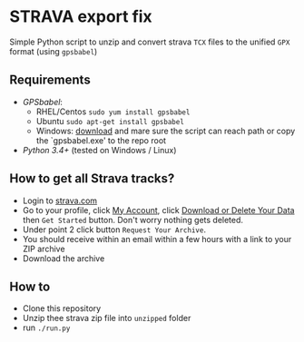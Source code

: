 # STRAVA export fix
Simple Python script to unzip and convert strava `TCX` files to the unified `GPX` format (using `gpsbabel`)

## Requirements
- *GPSbabel*:
  - RHEL/Centos `sudo yum install gpsbabel`
  - Ubuntu `sudo apt-get install gpsbabel`
  - Windows: [download](https://www.gpsbabel.org/download.html) and mare sure the script can reach path or copy the `gpsbabel.exe' to the repo root
- *Python 3.4+* (tested on Windows / Linux)

## How to get all Strava tracks?
- Login to [strava.com](https://www.strava.com/)
- Go to your profile, click [My Account](https://www.strava.com/account), click [Download or Delete Your Data](https://www.strava.com/athlete/delete_your_account) then `Get Started` button. Don't worry nothing gets deleted.
- Under point 2 click button `Request Your Archive`.
- You should receive within an email within a few hours with a link to your ZIP archive
- Download the archive 

## How to 
- Clone this repository
- Unzip thee strava zip file into `unzipped` folder
- run `./run.py`

 




